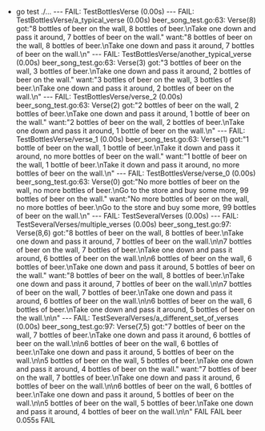 + go test ./...
--- FAIL: TestBottlesVerse (0.00s)
    --- FAIL: TestBottlesVerse/a_typical_verse (0.00s)
        beer_song_test.go:63: Verse(8)
             got:"8 bottles of beer on the wall, 8 bottles of beer.\nTake one down and pass it around, 7 bottles of beer on the wall."
            want:"8 bottles of beer on the wall, 8 bottles of beer.\nTake one down and pass it around, 7 bottles of beer on the wall.\n"
    --- FAIL: TestBottlesVerse/another_typical_verse (0.00s)
        beer_song_test.go:63: Verse(3)
             got:"3 bottles of beer on the wall, 3 bottles of beer.\nTake one down and pass it around, 2 bottles of beer on the wall."
            want:"3 bottles of beer on the wall, 3 bottles of beer.\nTake one down and pass it around, 2 bottles of beer on the wall.\n"
    --- FAIL: TestBottlesVerse/verse_2 (0.00s)
        beer_song_test.go:63: Verse(2)
             got:"2 bottles of beer on the wall, 2 bottles of beer.\nTake one down and pass it around, 1 bottle of beer on the wall."
            want:"2 bottles of beer on the wall, 2 bottles of beer.\nTake one down and pass it around, 1 bottle of beer on the wall.\n"
    --- FAIL: TestBottlesVerse/verse_1 (0.00s)
        beer_song_test.go:63: Verse(1)
             got:"1 bottle of beer on the wall, 1 bottle of beer.\nTake it down and pass it around, no more bottles of beer on the wall."
            want:"1 bottle of beer on the wall, 1 bottle of beer.\nTake it down and pass it around, no more bottles of beer on the wall.\n"
    --- FAIL: TestBottlesVerse/verse_0 (0.00s)
        beer_song_test.go:63: Verse(0)
             got:"No more bottles of beer on the wall, no more bottles of beer.\nGo to the store and buy some more, 99 bottles of beer on the wall."
            want:"No more bottles of beer on the wall, no more bottles of beer.\nGo to the store and buy some more, 99 bottles of beer on the wall.\n"
--- FAIL: TestSeveralVerses (0.00s)
    --- FAIL: TestSeveralVerses/multiple_verses (0.00s)
        beer_song_test.go:97: Verse(8,6)
             got:"8 bottles of beer on the wall, 8 bottles of beer.\nTake one down and pass it around, 7 bottles of beer on the wall.\n\n7 bottles of beer on the wall, 7 bottles of beer.\nTake one down and pass it around, 6 bottles of beer on the wall.\n\n6 bottles of beer on the wall, 6 bottles of beer.\nTake one down and pass it around, 5 bottles of beer on the wall."
            want:"8 bottles of beer on the wall, 8 bottles of beer.\nTake one down and pass it around, 7 bottles of beer on the wall.\n\n7 bottles of beer on the wall, 7 bottles of beer.\nTake one down and pass it around, 6 bottles of beer on the wall.\n\n6 bottles of beer on the wall, 6 bottles of beer.\nTake one down and pass it around, 5 bottles of beer on the wall.\n\n"
    --- FAIL: TestSeveralVerses/a_different_set_of_verses (0.00s)
        beer_song_test.go:97: Verse(7,5)
             got:"7 bottles of beer on the wall, 7 bottles of beer.\nTake one down and pass it around, 6 bottles of beer on the wall.\n\n6 bottles of beer on the wall, 6 bottles of beer.\nTake one down and pass it around, 5 bottles of beer on the wall.\n\n5 bottles of beer on the wall, 5 bottles of beer.\nTake one down and pass it around, 4 bottles of beer on the wall."
            want:"7 bottles of beer on the wall, 7 bottles of beer.\nTake one down and pass it around, 6 bottles of beer on the wall.\n\n6 bottles of beer on the wall, 6 bottles of beer.\nTake one down and pass it around, 5 bottles of beer on the wall.\n\n5 bottles of beer on the wall, 5 bottles of beer.\nTake one down and pass it around, 4 bottles of beer on the wall.\n\n"
FAIL
FAIL	beer	0.055s
FAIL

